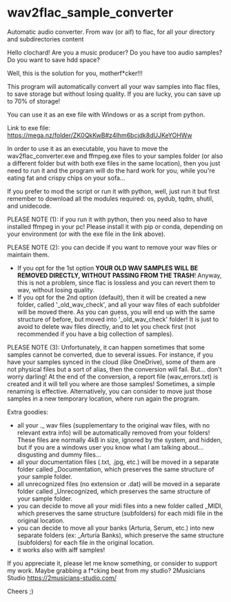 # wav2flac_sample_converter
 Automatic audio converter. From wav (or aif) to flac, for all your directory and subdirectories content

Hello clochard!
Are you a music producer? 
Do you have too audio samples? 
Do you want to save hdd space? 

Well, this is the solution for you, motherf*cker!!!

This program will automatically convert all your wav samples into flac files, to save storage but without losing quality. 
If you are lucky, you can save up to 70% of storage!

You can use it as an exe file with Windows or as a script from python.

Link to exe file: https://mega.nz/folder/ZK0QkKwB#z4Ihm6bcjdk8dUJKeYOHWw

In order to use it as an executable, you have to move the wav2flac_converter.exe and ffmpeg.exe files to your samples folder (or also a different folder but with both exe files in the same location), then you just need to run it and the program will do the hard work for you, while you're eating fat and crispy chips on your sofa...

If you prefer to mod the script or run it with python, well, just run it but first remember to download all the modules required: os, pydub, tqdm, shutil, and unidecode. 

PLEASE NOTE (1): if you run it with python, then you need also to have installed ffmpeg in your pc! Please install it with pip or conda, depending on your environment (or with the exe file in the link above).

PLEASE NOTE (2): you can decide if you want to remove your wav files or maintain them. 
- If you opt for the 1st option **YOUR OLD WAV SAMPLES WILL BE REMOVED DIRECTLY, WITHOUT PASSING FROM THE TRASH**! 
Anyway, this is not a problem, since flac is lossless and you can revert them to wav, without losing quality. 
- If you opt for the 2nd option (default), then it will be created a new folder, called '_old_wav_check', and all your wav files of each subfolder will be moved there. 
As you can guess, you will end up with the same structure of before, but moved into '_old_wav_check' folder! 
It is just to avoid to delete wav files directly, and to let you check first (not recommended if you have a big collection of samples).

PLEASE NOTE (3): Unfortunately, it can happen sometimes that some samples cannot be converted, due to several issues.
For instance, if you have your samples synced in the cloud (like OneDrive), some of them are not physical files but a sort of alias, then the conversion will fail.
But... don't worry darling! At the end of the conversion, a report file (wav_errors.txt) is created and it will tell you where are those samples! Sometimes, a simple renaming is effective. Alternatively, you can consider to move just those samples in a new temporary location, where run again the program.

Extra goodies: 
- all your ._ wav files (supplementary to the original wav files, with no relevant extra info) will be automatically removed from your folders! These files are normally 4kB in size, ignored by the system, and hidden, but if you are a windows user you know what I am talking about... disgusting and dummy files...
- all your documentation files (.txt, .jpg, etc.) will be moved in a separate folder called _Documentation, which preserves the same structure of your sample folder.
- all unrecognized files (no extension or .dat) will be moved in a separate folder called _Unrecognized, which preserves the same structure of your sample folder.
- you can decide to move all your midi files into a new folder called _MIDI, which preserves the same structure (subfolders) for each midi file in the original location.
- you can decide to move all your banks (Arturia, Serum, etc.) into new separate folders (ex: _Arturia Banks), which preserve the same structure (subfolders) for each file in the original location.
- it works also with aiff samples!

If you appreciate it, please let me know something, or consider to support my work.
Maybe grabbing a f*cking beat from my studio?
2Musicians Studio 
https://2musicians-studio.com/

Cheers ;)
